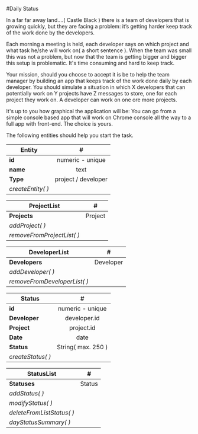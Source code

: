 #Daily Status

In a far far away land….( Castle Black  ) there is a team of developers that is growing quickly, but they are facing a problem: it’s getting harder keep track of the work done by the developers.

Each morning a meeting is held, each developer says on which project and what task he/she will work on( a short sentence ). When the team was small this was not a problem, but now that the team is getting bigger and bigger this setup is problematic. It's time consuming and hard to keep track.

Your mission, should you choose to accept it is be to help the team manager by building an app that keeps track of the work done daily by each developer. You should simulate a situation in which X developers that can potentially work on Y projects have Z messages to store, one for each project they work on. A developer can work on one ore more projects.

It's up to you how graphical the application will be: You can go from a simple console based app that will work on Chrome console all the way to a full app with front-end. The choice is yours.

The following entities should help you start the task.

| Entity | #
| ------ | :----:|
| **id** | numeric - unique |
| **name**| text|
| **Type** | project / developer |
| *createEntity( )* |

| ProjectList | #
| ------ | :----:|
| **Projects** | Project |
| *addProject( )* |
| *removeFromProjectList( )* |

| DeveloperList | #
| ------ | :----:|
| **Developers** | Developer |
| *addDeveloper( )* |
| *removeFromDeveloperList( )* |

| Status | #
| ------ | :----:|
| **id** | numeric - unique |
| **Developer**| developer.id |
| **Project** | project.id |
| **Date** | date |
| **Status** | String( max. 250 ) |
| *createStatus( )* |

| StatusList | #
| ------ | :----:|
| **Statuses** | Status |
| *addStatus( )* |
| *modifyStatus( )* |
| *deleteFromListStatus( )* |
| *dayStatusSummary( )* |



